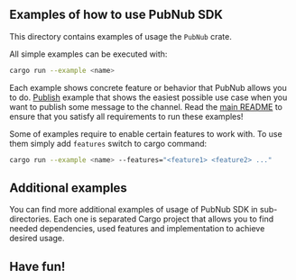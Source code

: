 ## Examples of how to use PubNub SDK

This directory contains examples of usage the `PubNub` crate.

All simple examples can be executed with:

```sh
cargo run --example <name>
```

Each example shows concrete feature or behavior that PubNub allows you to do. [Publish](publish.rs) example that shows the easiest possible use case when you want to publish some message to the channel. Read the [main README](../README.md#Getting-started) to ensure that you satisfy all requirements to run these examples!

Some of examples require to enable certain features to work with. To use them simply add `features` switch to cargo command:

```sh
cargo run --example <name> --features="<feature1> <feature2> ..."
```

## Additional examples

You can find more additional examples of usage of PubNub SDK in sub-directories. 
Each one is separated Cargo project that allows you to find needed dependencies, used features and implementation to achieve desired usage.

## Have fun! 

